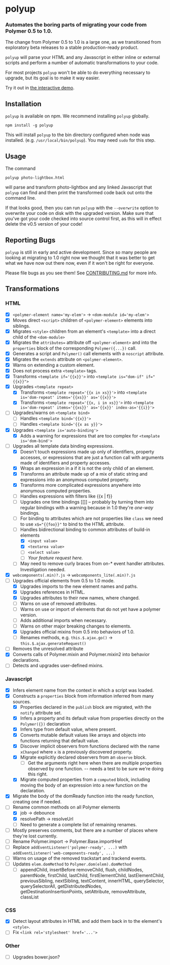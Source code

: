 # polyup

### Automates the boring parts of migrating your code from Polymer 0.5 to 1.0.

The change from Polymer 0.5 to 1.0 is a large one, as we
transitioned from exploratory beta releases to a stable production-ready
product.

`polyup` will parse your HTML and any Javascript in either inline or external scripts and perform a number of automatic transformations to your code.

For most projects `polyup` won't be able to do everything necessary to upgrade,
but its goal is to make it way easier.

Try it out in [the interactive demo](http://polymerlabs.github.io/polyup/).

## Installation

`polyup` is available on npm. We recommend installing `polyup` globally.

    npm install -g polyup

This will install `polyup` to the bin directory configured when node was
installed. (e.g. `/usr/local/bin/polyup`).  You may need `sudo`
for this step.

## Usage

The command

    polyup photo-lightbox.html

will parse and transform photo-lightbox and any linked Javascript that `polyup`
can find and then print the transformed code back out onto the command line.

If that looks good, then you can run `polyup` with the `--overwrite` option to
overwrite your code on disk with the upgraded version. Make sure that you've
got your code checked into source control first, as this will in effect delete
the v0.5 version of your code!

## Reporting Bugs

`polyup` is still in early and active development. Since so many people are looking at migrating to 1.0 right now we thought that it was better to get what
we have now out there now, even if it won't be right for everyone.

Please file bugs as you see them! See [CONTRIBUTING.md](CONTRIBUTING.md) for more info.

## Transformations

### HTML
- [x] `<polymer-element name='my-elem'>` -> `<dom-module id='my-elem'>`
- [x] Moves direct `<script>` children of `<polymer-element>` elements into
      siblings.
- [x] Migrates `<style>` children from an element's `<template>` into a direct
      child of the `<dom-module>`
- [x] Migrates the `attributes=` attribute off `<polymer-element>` and into
      the `properties` block of the corresponding `Polymer({...})` call.
- [x] Generates a script and `Polymer()` call elements with a `noscript`
      attribute.
- [x] Migrates the `extends` attribute on `<polymer-element>`.
- [x] Warns on extending a custom element.
- [x] Does not process extra `<template>` tags.
- [x] Transforms `<template if='{{x}}'>` into
      `<template is="dom-if" if="{{x}}">`
- [x] Upgrades `<template repeat>`
  - [x] Transforms `<template repeat='{{x in xs}}'>` into
        `<template is='dom-repeat' items='{{xs}}' as='{{x}}'>`
  - [x] Transforms `<template repeat='{{x, i in xs}}'>` into
        `<template is='dom-repeat' items='{{xs}}' as='{{x}}' index-as='{{i}}'>`
- [ ] Upgrades/warns on `<template bind>`
  - [ ] Handles `<template bind='{{x}}'>`
  - [ ] Handles `<template bind='{{x as y}}'>`
- [x] Upgrades `<template is='auto-binding'>`
  - [x] Adds a warning for expressions that are too complex for
        `<template is='dom-bind'>`
- [ ] Upgrades all template data binding expressions.
  - [x] Doesn't touch expressions made up only of identifiers, property
        accesses, or expressions that are just a function call with arguments
        made of identifiers and property accesses.
  - [x] Wraps an expression in a <span> if it is not the only child of an
        element.
  - [x] Transforms an attribute made up of a mix of static string and
        expressions into an anonymous computed property.
  - [x] Transforms more complicated expressions anywhere into anonymous
        computed properties.
  - [ ] Handles expressions with filters like {{x | f}}
  - [ ] Upgrades one time bindings [[]] – probably by turning them into
        regular bindings with a warning because in 1.0 they're *one-way*
        bindings.
  - [ ] For binding to attributes which are not properties like `class` we need
        to use `x$="{{foo}}"` to bind to the HTML attribute.
  - [ ] Handles bidirectional binding to common attributes of build-in elements
    - [x] `<input value>`
    - [x] `<textarea value>`
    - [ ] `<select value>`
    - [ ] *Your feature request here.*
  - [ ] May need to remove curly braces from on-* event handler attributes.
        Investigation needed.
- [x] `webcomponents(.min)?.js` -> `webcomponents_lite(.min)?.js`
- [ ] Upgrades official elements from 0.5 to 1.0 mode.
  - [x] Upgrades imports to the new element names and paths.
  - [x] Upgrades references in HTML.
  - [x] Upgrades attributes to their new names, where changed.
  - [ ] Warns on use of removed attributes.
  - [ ] Warns on use or import of elements that do not yet have a polymer
        version.
  - [ ] Adds additional imports when necessary.
  - [ ] Warns on other major breaking changes to elements.
  - [x] Upgrades official mixins from 0.5 into behaviors of 1.0.
  - [ ] Renames methods, e.g.
        `this.$.ajax.go()` -> `this.$.ajax.generateRequest()`
- [ ] Removes the unresolved attribute
- [x] Converts calls of Polymer.mixin and Polymer.mixin2 into behavior
      declarations.
- [ ] Detects and upgrades user-defined mixins.

### Javascript
- [x] Infers element name from the context in which a script was loaded.
- [x] Constructs a `properties` block from information inferred from many
      sources.
  - [x] Properties declared in the `publish` block are migrated, with the
        `notify` attribute set.
  - [x] Infers a property and its default value from properties directly
        on the `Polymer({})` declaration
  - [x] Infers type from default value, where present.
  - [x] Converts mutable default values like arrays and objects into
        functions returning that default value.
  - [x] Discover implicit observers from functions declared with the name
        `xChanged` where `x` is a previously discovered property.
  - [x] Migrate explicitly declared observers from an `observe` block.
    - [ ] Get the arguments right here when there are multiple properties
          observed by one function. -- needs a test to be sure we're doing this
          right.
  - [x] Migrate computed properties from a `computed` block, including
        moving the body of an expression into a new function on the
        declaration.
- [x] Migrate the body of the domReady function into the ready function,
      creating one if needed.
- [ ] Rename common methods on all Polymer elements
  - [x] job -> debounce
  - [x] resolvePath -> resolveUrl
  - [ ] Need to generate a complete list of remaining renames.
- [ ] Mostly preserves comments, but there are a number of places where
      they're lost currently.
- [ ] Rename Polymer.import -> Polymer.Base.importHref
- [ ] Replace `addEventListener('polymer-ready', ...)` with
      `addEventListener('web-components-ready', ...)`
- [ ] Warns on usage of the removed trackstart and trackend events.
- [ ] Updates `elem.domMethod` to `Polymer.dom(elem).domMethod`
  - [ ] appendChild, insertBefore removeChild, flush, childNodes, parentNode,
        firstChild, lastChild, firstElementChild, lastElementChild,
        previousSibling, nextSibling, textContent, innerHTML, querySelector,
        querySelectorAll, getDistributedNodes, getDestinationInsertionPoints,
        setAttribute, removeAttribute, classList

### CSS
- [x] Detect layout attributes in HTML and add them back in to the element's
      `<style>`.
- [ ] Fix `<link rel='stylesheet' href='...'>`

### Other
- [ ] Upgrades bower.json?

